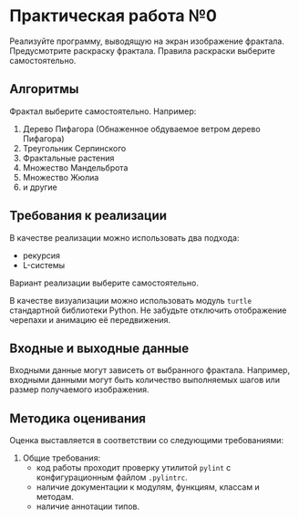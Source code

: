# Практическая работа №0

Реализуйте программу, выводящую на экран изображение фрактала.
Предусмотрите раскраску фрактала. Правила раскраски выберите
самостоятельно.

## Алгоритмы

Фрактал выберите самостоятельно. Например:
<!-- 1) Кривая дракона -->
1) Дерево Пифагора (Обнаженное обдуваемое ветром дерево Пифагора)
2) Треугольник Серпинского
3) Фрактальные растения
4) Множество Мандельброта
5) Множество Жюлиа
6) и другие

##  Требования к реализации

В качестве реализации можно использовать два подхода:
- рекурсия
- L-системы

Вариант реализации выберите самостоятельно.

В качестве визуализации можно использовать модуль ```turtle```
стандартной библиотеки Python. Не забудьте отключить отображение
черепахи и анимацию её передвижения.

## Входные и выходные данные

Входными данные могут зависеть от выбранного фрактала. Например,
входными данными могут быть количество выполняемых шагов или размер
получаемого изображения.

## Методика оценивания

Оценка выставляется в соответствии со следующими требованиями:

1) Общие требования:
    - код работы проходит проверку утилитой `pylint` с конфигурационным
    файлом `.pylintrc`.
    - наличие документации к модулям, функциям, классам и методам.
    - наличие аннотации типов.
